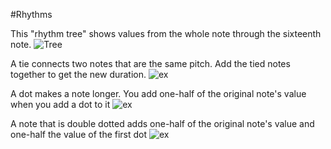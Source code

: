 #Rhythms

This "rhythm tree" shows values from the whole note through the sixteenth note.
![Tree](https://cloud.githubusercontent.com/assets/4376131/8403796/8856600c-1e69-11e5-941c-f0092bf3cc0b.JPG)

A tie connects two notes that are the same pitch. Add the tied notes together to get the new duration.
![ex](https://cloud.githubusercontent.com/assets/4376131/8403832/d735229e-1e69-11e5-8edd-4ff3183d52f9.JPG)

A dot makes a note longer. You add one-half of the original note's value when you add a dot to it
![ex](https://cloud.githubusercontent.com/assets/4376131/8403830/d66849a4-1e69-11e5-8a9e-1366b57d7a5f.JPG)

A note that is double dotted adds one-half of the original note's value and one-half the value of the first dot
![ex](https://cloud.githubusercontent.com/assets/4376131/8403831/d67e5320-1e69-11e5-9f04-98f82274fd92.JPG)
